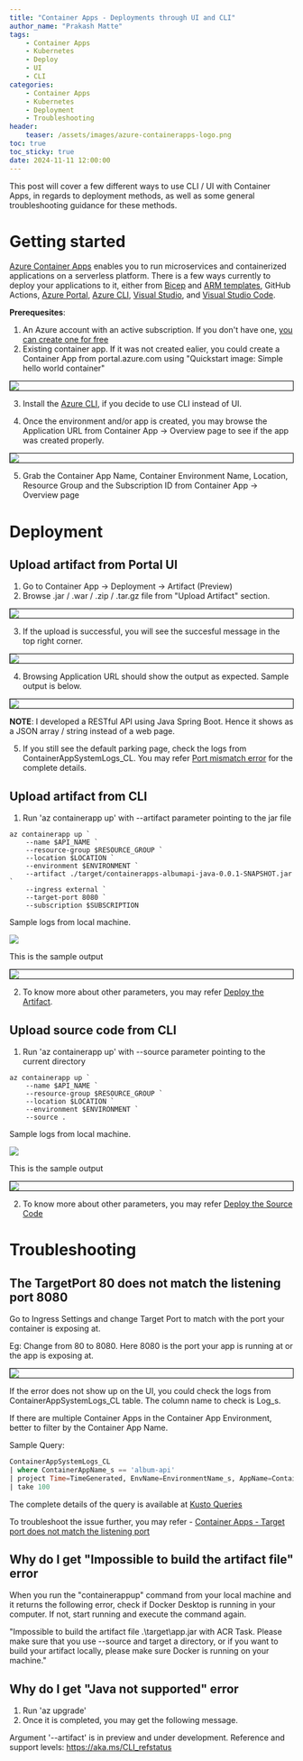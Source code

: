 ```yaml
---
title: "Container Apps - Deployments through UI and CLI"
author_name: "Prakash Matte"
tags:
    - Container Apps
    - Kubernetes
    - Deploy
    - UI
    - CLI
categories:
    - Container Apps
    - Kubernetes
    - Deployment 
    - Troubleshooting
header:
    teaser: /assets/images/azure-containerapps-logo.png
toc: true
toc_sticky: true
date: 2024-11-11 12:00:00
---
```


This post will cover a few different ways to use CLI / UI with Container Apps, in regards to deployment methods, as well as some general troubleshooting guidance for these methods.

# Getting started

[Azure Container Apps](https://docs.microsoft.com/en-us/azure/container-apps/overview) enables you to run microservices and containerized applications on a serverless platform. There is a few ways currently to deploy your applications to it, either from [Bicep](https://docs.microsoft.com/en-us/azure/container-apps/microservices-dapr-azure-resource-manager?tabs=bash&pivots=container-apps-bicep) and [ARM templates](https://docs.microsoft.com/en-us/azure/container-apps/microservices-dapr-azure-resource-manager?tabs=bash&pivots=container-apps-arm), GitHub Actions, [Azure Portal](https://docs.microsoft.com/en-us/azure/container-apps/get-started-existing-container-image-portal?pivots=container-apps-private-registry), [Azure CLI](https://docs.microsoft.com/en-us/azure/container-apps/get-started-existing-container-image?tabs=bash&pivots=container-apps-private-registry), [Visual Studio](https://docs.microsoft.com/en-us/azure/container-apps/deploy-visual-studio), and [Visual Studio Code](https://docs.microsoft.com/en-us/azure/container-apps/deploy-visual-studio).

**Prerequesites**:

1. An Azure account with an active subscription. If you don't have one, [you can create one for free](https://azure.microsoft.com/en-us/pricing/purchase-options/azure-account?icid=azurefreeaccount)
2. Existing container app. If it was not created ealier, you could create a Container App from portal.azure.com using "Quickstart image: Simple hello world container"

<div style="border: 1px solid black;"><img src="/media/2024/11/upload-artifact-create-quick-start-app.png" /></div>

3. Install the [Azure CLI](https://learn.microsoft.com/en-us/cli/azure/install-azure-cli), if you decide to use CLI instead of UI.

4. Once the environment and/or app is created, you may browse the Application URL from Container App -> Overview page to see if the app was created properly.

<div style="border: 1px solid black;"><img src="/media/2024/11/upload-artifact-quick-start-app-output.png" /></div>

5. Grab the Container App Name, Container Environment Name, Location, Resource Group and the Subscription ID from Container App -> Overview page

# Deployment

## Upload artifact from Portal UI

1. Go to Container App -> Deployment -> Artifact (Preview)
2. Browse .jar / .war / .zip / .tar.gz file from "Upload Artifact" section.

<div style="border: 1px solid black;"><img src="/media/2024/11/upload-artifact-from-ui.png" /></div>

3. If the upload is successful, you will see the succesful message in the top right corner. 

<div style="border: 1px solid black;"><img src="/media/2024/11/upload-artifact-from-ui-success.png" /></div>

4. Browsing Application URL should show the output as expected. Sample output is below.

<div style="border: 1px solid black;"><img src="/media/2024/11/upload-artifact-from-ui-success-output.png" /></div>

**NOTE**: I developed a RESTful API using Java Spring Boot. Hence it shows as a JSON array / string instead of a web page.

5. If you still see the default parking page, check the logs from ContainerAppSystemLogs_CL. You may refer [Port mismatch error](#the-targetport-80-does-not-match-the-listening-port-8080) for the complete details. 

## Upload artifact from CLI

1. Run 'az containerapp up' with --artifact parameter pointing to the jar file
```shell
az containerapp up `
    --name $API_NAME `
    --resource-group $RESOURCE_GROUP `
    --location $LOCATION `
    --environment $ENVIRONMENT `
    --artifact ./target/containerapps-albumapi-java-0.0.1-SNAPSHOT.jar `
    --ingress external `
    --target-port 8080 `
    --subscription $SUBSCRIPTION
```

Sample logs from local machine.

<img src="/media/2024/11/containerappup-upload-artifact-cli-logs.png" />

This is the sample output

<div style="border: 1px solid black;"><img src="/media/2024/11/containerappup-upload-artifact-cli-output.png" /></div>

2. To know more about other parameters, you may refer [Deploy the Artifact](https://learn.microsoft.com/en-us/azure/container-apps/deploy-artifact?tabs=azure-powershell#deploy-the-artifact).

## Upload source code from CLI

1. Run 'az containerapp up' with --source parameter pointing to the current directory
```shell
az containerapp up `
    --name $API_NAME `
    --resource-group $RESOURCE_GROUP `
    --location $LOCATION `
    --environment $ENVIRONMENT `
    --source .
```

Sample logs from local machine.

<img src="/media/2024/11/containerappup-upload-artifact-cli-source-build-logs.png" />

This is the sample output

<div style="border: 1px solid black;"><img src="/media/2024/11/containerappup-upload-artifact-cli-source-output.png" /></div>

2. To know more about other parameters, you may refer [Deploy the Source Code](https://learn.microsoft.com/en-us/azure/container-apps/quickstart-code-to-cloud?tabs=powershell%2Ccsharp#build-and-deploy-the-container-app)

# Troubleshooting

## The TargetPort 80 does not match the listening port 8080

Go to Ingress Settings and change Target Port to match with the port your container is exposing at. 

Eg: Change from 80 to 8080. Here 8080 is the port your app is running at or the app is exposing at. 

<div style="border: 1px solid black;"><img src="/media/2024/11/containerappup-update-target-port-ingress.png" /></div>

If the error does not show up on the UI, you could check the logs from ContainerAppSystemLogs_CL table. The column name to check is Log_s.

If there are multiple Container Apps in the Container App Environment, better to filter by the Container App Name. 

Sample Query:

```sql
ContainerAppSystemLogs_CL
| where ContainerAppName_s == 'album-api'
| project Time=TimeGenerated, EnvName=EnvironmentName_s, AppName=ContainerAppName_s, Revision=RevisionName_s, Message=Log_s
| take 100
```

The complete details of the query is available at [Kusto Queries](https://learn.microsoft.com/en-us/azure/container-apps/log-monitoring?tabs=bash#azure-portal)

To troubleshoot the issue further, you may refer - [Container Apps - Target port does not match the listening port ](https://azureossd.github.io/2024/10/08/Container-Apps-'Target-port-does-not-match-the-listening-port'/index.html)

## Why do I get "Impossible to build the artifact file" error
When you run the "containerappup" command from your local machine and it returns the following error, check if Docker Desktop is running in your computer. If not, start running and execute the command again. 

"Impossible to build the artifact file .\target\app.jar with ACR Task. Please make sure that you use --source and target a directory, or if you want to build your artifact locally, please make sure Docker is running on your machine."

## Why do I get "Java not supported" error

1. Run 'az upgrade'
2. Once it is completed, you may get the following message. 

Argument '--artifact' is in preview and under development. Reference and support levels: https://aka.ms/CLI_refstatus